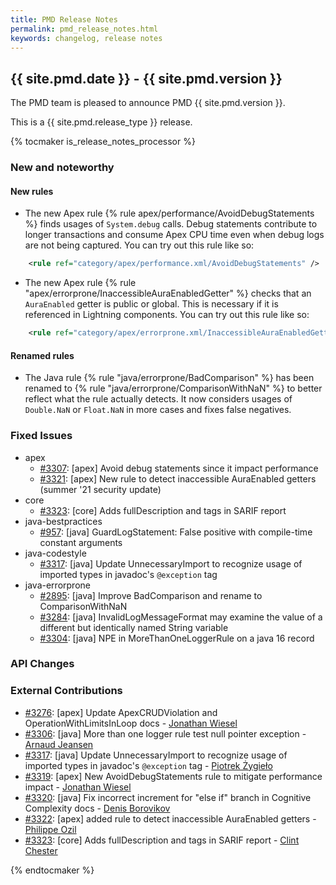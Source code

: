 ```yaml
---
title: PMD Release Notes
permalink: pmd_release_notes.html
keywords: changelog, release notes
---
```


## {{ site.pmd.date }} - {{ site.pmd.version }}

The PMD team is pleased to announce PMD {{ site.pmd.version }}.

This is a {{ site.pmd.release_type }} release.

{% tocmaker is_release_notes_processor %}

### New and noteworthy

#### New rules

*   The new Apex rule {% rule apex/performance/AvoidDebugStatements %} finds usages of `System.debug` calls.
    Debug statements contribute to longer transactions and consume Apex CPU time even when debug logs are not
    being captured.
    You can try out this rule like so:

```xml
    <rule ref="category/apex/performance.xml/AvoidDebugStatements" />
```

*   The new Apex rule {% rule "apex/errorprone/InaccessibleAuraEnabledGetter" %} checks that an `AuraEnabled`
    getter is public or global. This is necessary if it is referenced in Lightning components.
    You can try out this rule like so:

```xml
    <rule ref="category/apex/errorprone.xml/InaccessibleAuraEnabledGetter" />
```

#### Renamed rules

*   The Java rule {% rule "java/errorprone/BadComparison" %} has been renamed to
    {% rule "java/errorprone/ComparisonWithNaN" %} to better reflect what the rule actually detects.
    It now considers usages of `Double.NaN` or `Float.NaN` in more cases and fixes false negatives.

### Fixed Issues

*   apex
    *   [#3307](https://github.com/pmd/pmd/issues/3307): \[apex] Avoid debug statements since it impact performance
    *   [#3321](https://github.com/pmd/pmd/issues/3321): \[apex] New rule to detect inaccessible AuraEnabled getters (summer '21 security update)
*   core
    *   [#3323](https://github.com/pmd/pmd/pull/3323): \[core] Adds fullDescription and tags in SARIF report
*   java-bestpractices
    *   [#957](https://github.com/pmd/pmd/issues/957): \[java] GuardLogStatement: False positive with compile-time constant arguments
*   java-codestyle
    *   [#3317](https://github.com/pmd/pmd/pull/3317): \[java] Update UnnecessaryImport to recognize usage of imported types in javadoc's `@exception` tag
*   java-errorprone
    *   [#2895](https://github.com/pmd/pmd/issues/2895): \[java] Improve BadComparison and rename to ComparisonWithNaN
    *   [#3284](https://github.com/pmd/pmd/issues/3284): \[java] InvalidLogMessageFormat may examine the value of a different but identically named String variable
    *   [#3304](https://github.com/pmd/pmd/issues/3304): \[java] NPE in MoreThanOneLoggerRule on a java 16 record

### API Changes

### External Contributions

*   [#3276](https://github.com/pmd/pmd/pull/3276): \[apex] Update ApexCRUDViolation and OperationWithLimitsInLoop docs - [Jonathan Wiesel](https://github.com/jonathanwiesel)
*   [#3306](https://github.com/pmd/pmd/pull/3306): \[java] More than one logger rule test null pointer exception - [Arnaud Jeansen](https://github.com/ajeans)
*   [#3317](https://github.com/pmd/pmd/pull/3317): \[java] Update UnnecessaryImport to recognize usage of imported types in javadoc's `@exception` tag - [Piotrek Żygieło](https://github.com/pzygielo)
*   [#3319](https://github.com/pmd/pmd/pull/3319): \[apex] New AvoidDebugStatements rule to mitigate performance impact - [Jonathan Wiesel](https://github.com/jonathanwiesel)
*   [#3320](https://github.com/pmd/pmd/pull/3320): \[java] Fix incorrect increment for "else if" branch in Cognitive Complexity docs - [Denis Borovikov](https://github.com/borovikovd)
*   [#3322](https://github.com/pmd/pmd/pull/3322): \[apex] added rule to detect inaccessible AuraEnabled getters - [Philippe Ozil](https://github.com/pozil)
*   [#3323](https://github.com/pmd/pmd/pull/3323): \[core] Adds fullDescription and tags in SARIF report - [Clint Chester](https://github.com/Clint-Chester)

{% endtocmaker %}

